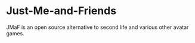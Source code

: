 # Just-Me-and-Friends
JMaF is an open source alternative to second life and various other avatar games.
